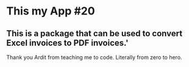 # This my App #20

## This is a package that can be used to convert Excel invoices to PDF invoices.'

Thank you Ardit from teaching me to code. 
Literally from zero to hero.